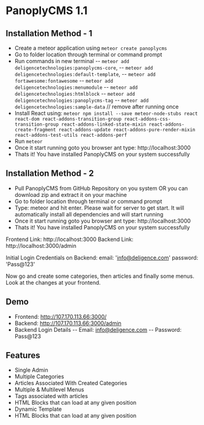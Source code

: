 # PanoplyCMS 1.1

## Installation Method - 1
- Create a meteor application using `meteor create panoplycms`
- Go to folder location through terminal or command prompt
- Run commands in new terminal 
	-- `meteor add deligencetechnologies:panoplycms-core`, 
	-- `meteor add deligencetechnologies:default-template`,
	-- `meteor add fortawesome:fontawesome`
	-- `meteor add deligencetechnologies:menumodule`
	-- `meteor add deligencetechnologies:htmlblock`
	-- `meteor add deligencetechnologies:panoplycms-tag`
	-- `meteor add deligencetechnologies:sample-data` // remove after running once
- Install React using: `meteor npm install --save meteor-node-stubs react react-dom react-addons-transition-group react-addons-css-transition-group react-addons-linked-state-mixin react-addons-create-fragment react-addons-update react-addons-pure-render-mixin react-addons-test-utils react-addons-perf` 
- Run `meteor`
- Once it start running goto you browser ant type: http://localhost:3000
- Thats it! You have installed PanoplyCMS on your system successfully

## Installation Method - 2
- Pull PanoplyCMS from GitHub Repository on you system OR you can download zip and extract it on your machine
- Go to folder location through terminal or command prompt
- Type: meteor and hit enter. Please wait for server to get start. It will automatically install all dependencies and will start running
- Once it start running goto you browser ant type: http://localhost:3000
- Thats it! You have installed PanoplyCMS on your system successfully

Frontend Link: http://localhost:3000
Backend Link: http://localhost:3000/admin

Initial Login Credentials on Backend:
    email: 'info@deligence.com'
    password: 'Pass@123'

Now go and create some categories, then articles and finally some menus. Look at the changes at your frontend.

## Demo
- Frontend: http://107.170.113.66:3000/
- Backend: http://107.170.113.66:3000/admin
- Backend Login Details
	-- Email: info@deligence.com
	-- Password: Pass@123

## Features
- Single Admin
- Multiple Categories
- Articles Associated With Created Categories
- Multiple & Multilevel Menus
- Tags associated with articles
- HTML Blocks that can load at any given position
- Dynamic Template
- HTML Blocks that can load at any given position